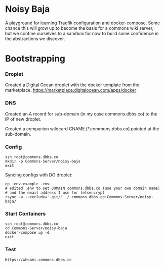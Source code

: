 # Noisy Baja

A playground for learning Traefik configuration and docker-compose.
Some chance this will grow up to become the basis for a commons wiki
server, but we confine ourselves to a sandbox for now to build some
confidence in the abstractions we discover.

# Bootstrapping

### Droplet

Created a Digital Ocean droplet with the docker template from the marketplace.
https://marketplace.digitalocean.com/apps/docker

### DNS
Created an A record for sub-domain (in my case commons.dbbs.co) to the
IP of new droplet.

Created a companion wildcard CNAME (*.commons.dbbs.co) pointed at the sub-domain.

### Config

    ssh root@commons.dbbs.co
    mkdir -p Commons-Server/noisy-baja
    exit

Syncing configs with DO droplet:

    cp .env.example .env
    # edited .env to set DOMAIN commons.dbbs.co (use your own domain name)
    # and the email address I use for letsencrypt
    rsync -a --exclude='.git/' ./ commons.dbbs.co:Commons-Server/noisy-baja/

### Start Containers

    ssh root@commons.dbbs.co
    cd Commons-Server/noisy-baja
    docker-compose up -d
    exit

### Test

    https://whoami.commons.dbbs.co
